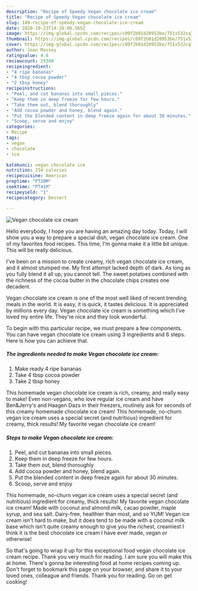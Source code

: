 ```yaml
---
description: "Recipe of Speedy Vegan chocolate ice cream"
title: "Recipe of Speedy Vegan chocolate ice cream"
slug: 149-recipe-of-speedy-vegan-chocolate-ice-cream
date: 2020-10-23T14:28:06.565Z
image: https://img-global.cpcdn.com/recipes/c09f2b01d20953be/751x532cq70/vegan-chocolate-ice-cream-recipe-main-photo.jpg
thumbnail: https://img-global.cpcdn.com/recipes/c09f2b01d20953be/751x532cq70/vegan-chocolate-ice-cream-recipe-main-photo.jpg
cover: https://img-global.cpcdn.com/recipes/c09f2b01d20953be/751x532cq70/vegan-chocolate-ice-cream-recipe-main-photo.jpg
author: Jean Massey
ratingvalue: 4.6
reviewcount: 29349
recipeingredient:
- "4 ripe bananas"
- "4 tbsp cocoa powder"
- "2 tbsp honey"
recipeinstructions:
- "Peel, and cut bananas into small pieces."
- "Keep them in deep freeze for few hours."
- "Take them out, blend thoroughly"
- "Add cocoa powder and honey, blend again."
- "Put the blended content in deep freeze again for about 30 minutes."
- "Scoop, serve and enjoy"
categories:
- Recipe
tags:
- vegan
- chocolate
- ice

katakunci: vegan chocolate ice 
nutrition: 254 calories
recipecuisine: American
preptime: "PT20M"
cooktime: "PT41M"
recipeyield: "1"
recipecategory: Dessert

---
```



![Vegan chocolate ice cream](https://img-global.cpcdn.com/recipes/c09f2b01d20953be/751x532cq70/vegan-chocolate-ice-cream-recipe-main-photo.jpg)

Hello everybody, I hope you are having an amazing day today. Today, I will show you a way to prepare a special dish, vegan chocolate ice cream. One of my favorites food recipes. This time, I'm gonna make it a little bit unique. This will be really delicious.

I&#39;ve been on a mission to create creamy, rich vegan chocolate ice cream, and it almost stumped me. My first attempt lacked depth of dark. As long as you fully blend it all up, you cannot tell. The sweet potatoes combined with the richness of the cocoa butter in the chocolate chips creates one decadent.

Vegan chocolate ice cream is one of the most well liked of recent trending meals in the world. It is easy, it is quick, it tastes delicious. It is appreciated by millions every day. Vegan chocolate ice cream is something which I've loved my entire life. They're nice and they look wonderful.


To begin with this particular recipe, we must prepare a few components. You can have vegan chocolate ice cream using 3 ingredients and 6 steps. Here is how you can achieve that.

<!--inarticleads1-->

##### The ingredients needed to make Vegan chocolate ice cream:

1. Make ready 4 ripe bananas
1. Take 4 tbsp cocoa powder
1. Take 2 tbsp honey


This homemade vegan chocolate ice cream is rich, creamy, and really easy to make! Even non-vegans, who love regular ice cream and have Ben&amp;Jerry&#39;s and Haagen Dazs in their freezers, routinely ask for seconds of this creamy homemade chocolate ice cream! This homemade, no-churn vegan ice cream uses a special secret (and nutritious) ingredient for creamy, thick results! My favorite vegan chocolate ice cream! 

<!--inarticleads2-->

##### Steps to make Vegan chocolate ice cream:

1. Peel, and cut bananas into small pieces.
1. Keep them in deep freeze for few hours.
1. Take them out, blend thoroughly
1. Add cocoa powder and honey, blend again.
1. Put the blended content in deep freeze again for about 30 minutes.
1. Scoop, serve and enjoy


This homemade, no-churn vegan ice cream uses a special secret (and nutritious) ingredient for creamy, thick results! My favorite vegan chocolate ice cream! Made with coconut and almond milk, cacao powder, maple syrup, and sea salt. Dairy-free, healthier than most, and so YUM! Vegan ice cream isn&#39;t hard to make, but it does tend to be made with a coconut milk base which isn&#39;t quite creamy enough to give you the richest, creamiest I think it is the best chocolate ice cream I have ever made, vegan or otherwise! 

So that's going to wrap it up for this exceptional food vegan chocolate ice cream recipe. Thank you very much for reading. I am sure you will make this at home. There's gonna be interesting food at home recipes coming up. Don't forget to bookmark this page on your browser, and share it to your loved ones, colleague and friends. Thank you for reading. Go on get cooking!
